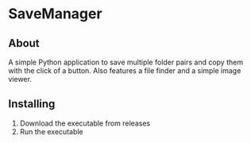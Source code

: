 # SaveManager

## About
A simple Python application to save multiple folder pairs and copy them with the click of a button. Also features a file finder and a simple image viewer.

## Installing
1. Download the executable from releases
2. Run the executable